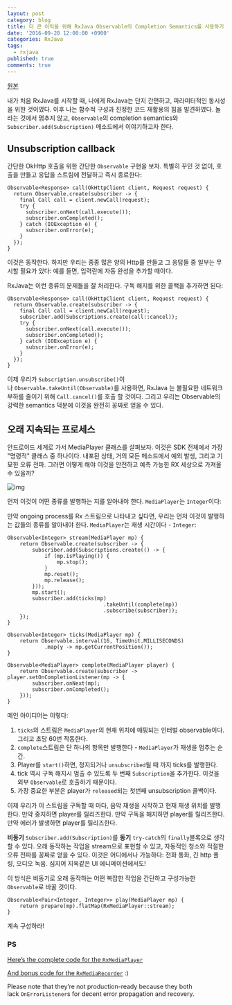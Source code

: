 ```yaml
---
layout: post
category: blog
title: 더 큰 이익을 위해 RxJava Observable의 Completion Semantics를 사용하기
date: '2016-09-28 12:00:00 +0900'
categories: RxJava
tags:
  - rxjava
published: true
comments: true
---
```


[원본](http://adelnizamutdinov.github.io/blog/2015/01/23/using-rxjavas-observable-semantics-for-greater-good/)

내가 처음 RxJava를 시작할 때, 나에게 RxJava는 단지 간편하고, 파라미터적인 동시성을 위한 것이였다. 이후 나는 함수적 구성과 진정한 코드 재활용의 힘을 발견하였다. 놀라는 것에서 멈추지 않고, `Observable`의 completion semantics와 `Subscriber.add(Subscription)` 메소드에서 이야기하고자 한다.

## Unsubscription callback

간단한 OkHttp 호출을 위한 간단한 `Observable` 구현을 보자. 특별히 꾸민 것 없이, 호출을 만들고 응답을 스트림에 전달하고 즉시 종료한다:

    Observable<Response> call(OkHttpClient client, Request request) {
      return Observable.create(subscriber -> {
        final Call call = client.newCall(request);
        try {
          subscriber.onNext(call.execute());
          subscriber.onCompleted();
        } catch (IOException e) {
          subscriber.onError(e);
        }
      });
    }

이것은 동작한다. 하지만 우리는 종종 많은 양의 Http를 만들고 그 응답들 중 일부는 무시할 필요가 있다: 예를 들면, 입력란에 자동 완성을 추가할 때이다.

RxJava는 이런 종류의 문제들을 잘 처리한다. 구독 해지를 위한 콜백을 추가하면 된다:

    Observable<Response> call(OkHttpClient client, Request request) {
      return Observable.create(subscriber -> {
        final Call call = client.newCall(request);
        subscriber.add(Subscriptions.create(call::cancel));
        try {
          subscriber.onNext(call.execute());
          subscriber.onCompleted();
        } catch (IOException e) {
          subscriber.onError(e);
        }
      });
    }

이제 우리가 `Subscription.unsubscribe()`이나 `Observable.takeUntil(Observable)`를 사용하면, RxJava 는 불필요한 네트워크 부하를 줄이기 위해 `Call.cancel()`를 호출 할 것이다. 그리고 우리는 Observable의 강력한 semantics 덕분에 이것을 완전히 꽁짜로 얻을 수 있다.

## 오래 지속되는 프로세스

안드로이드 세계로 가서 MediaPlayer 클래스를 살펴보자. 이것은 SDK 전체에서 가장 "명령적" 클래스 중 하나이다. 내포된 상태, 거의 모든 메소드에서 예외 발생, 그리고  기묘한 오류 전파. 그러면 어떻게 해야 이것을 안전하고 예측 가능한 RX 세상으로 가져올 수 있을까?

![img](http://developer.android.com/images/mediaplayer_state_diagram.gif)

먼저 이것이 어떤 종류를 발행하는 지를 알아내야 한다. `MediaPlayer`는 `Integer`이다:

만약 ongoing process를 Rx 스트림으로 나타내고 싶다면, 우리는 먼저 이것이 발행하는 값들의 종류를 알아내야 한다. `MediaPlayer`는 재생 시간이다 - `Integer`:

    Observable<Integer> stream(MediaPlayer mp) {
        return Observable.create(subscriber -> {
            subscriber.add(Subscriptions.create(() -> {
                if (mp.isPlaying()) {
                    mp.stop();
                }
                mp.reset();
                mp.release();
            }));
            mp.start();
            subscriber.add(ticks(mp)
                                   .takeUntil(complete(mp))
                                   .subscribe(subscriber));
        });
    }

    Observable<Integer> ticks(MediaPlayer mp) {
        return Observable.interval(16, TimeUnit.MILLISECONDS)
                .map(y -> mp.getCurrentPosition());
    }

    Observable<MediaPlayer> complete(MediaPlayer player) {
        return Observable.create(subscriber -> player.setOnCompletionListener(mp -> {
            subscriber.onNext(mp);
            subscriber.onCompleted();
        }));
    }

메인 아이디어는 이렇다:

1. `ticks`의 스트림은 `MediaPlayer`의 현재 위치에 매핑되는 인터벌 observable이다. 그리고 초당 60번 작동한다.
2. `complete`스트림은 단 하나의 항목만 발행한다 - `MediaPlayer`가 재생을 멈추는 순간.
3. Player를 `start()`하면, 정지되거나 `unsubscribed`될 때 까지 ticks를 발행한다.
4. tick 역시 구독 해지시 멈출 수 있도록 두 번째 `Subscription`을 추가한다. 이것을 외부 `Observable`로 호출하기 때문이다.
5. 가장 중요한 부분은 player가 `released`되는 첫번째 unsubscription 콜백이다.

이제 우리가 이 스트림을 구독할 때 마다, 음악 재생을 시작하고 현재 재생 위치를 발행한다. 만약 중지하면 player를 릴리즈한다. 만약 구독을 해지하면 player를 릴리즈한다. 만약 에러가 발생하면 player를 릴리즈한다.

**비동기** `Subscriber.add(Subscription)`를 **동기** `try-catch`의 `finally`블록으로 생각할 수 있다. 오래 동작하는 작업을 stream으로 표현할 수 있고, 자동적인 청소와 적절한 오류 전파를 꽁짜로 얻을 수 있다. 이것은 어디에서나 가능하다: 전화 통화, 긴 http 폴링, 오디오 녹음. 심지어 지옥같은 UI 에니메이션에서도!

이 방식은 비동기로 오래 동작하는 어떤 복잡한 작업을 간단하고 구성가능한 `Observable`로 바꿀 것이다.

    Observable<Pair<Integer, Integer>> play(MediaPlayer mp) {
        return prepare(mp).flatMap(RxMediaPlayer::stream);
    }

계속 구성하라!

### PS

[Here’s the complete code for the `RxMediaPlayer`](https://gist.github.com/adelnizamutdinov/8bc276f2eda05536bf0c)

[And bonus code for the `RxMediaRecorder`](https://gist.github.com/adelnizamutdinov/d1a99de548ee9629513d) :)

Please note that they’re not production-ready because they both lack `OnErrorListener`s for decent error propagation and recovery.
